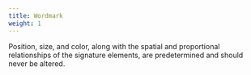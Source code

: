 ```yaml
---
title: Wordmark
weight: 1
---
```


Position, size, and color, along with the spatial and proportional relationships of the signature elements, are predetermined and should never be altered.